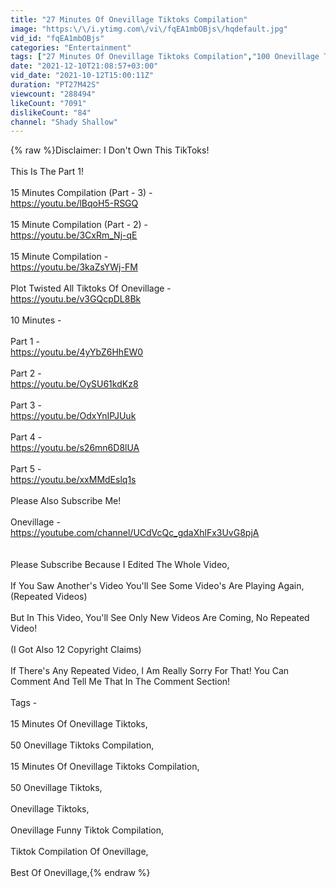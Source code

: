 ```yaml
---
title: "27 Minutes Of Onevillage Tiktoks Compilation"
image: "https:\/\/i.ytimg.com\/vi\/fqEA1mbOBjs\/hqdefault.jpg"
vid_id: "fqEA1mbOBjs"
categories: "Entertainment"
tags: ["27 Minutes Of Onevillage Tiktoks Compilation","100 Onevillage Tiktoks Compilation","27 Minutes Of Onevillage Tiktoks"]
date: "2021-12-10T21:08:57+03:00"
vid_date: "2021-10-12T15:00:11Z"
duration: "PT27M42S"
viewcount: "288494"
likeCount: "7091"
dislikeCount: "84"
channel: "Shady Shallow"
---
```

{% raw %}Disclaimer: I Don't Own This TikToks!<br /><br />This Is The Part 1!<br /><br />15 Minutes Compilation (Part - 3) -<br /><a rel="nofollow" target="blank" href="https://youtu.be/lBqoH5-RSGQ">https://youtu.be/lBqoH5-RSGQ</a><br /><br />15 Minute Compilation (Part - 2) -<br /><a rel="nofollow" target="blank" href="https://youtu.be/3CxRm_Nj-qE">https://youtu.be/3CxRm_Nj-qE</a><br /><br />15 Minute Compilation -<br /><a rel="nofollow" target="blank" href="https://youtu.be/3kaZsYWj-FM">https://youtu.be/3kaZsYWj-FM</a><br /><br />Plot Twisted All Tiktoks Of Onevillage -<br /><a rel="nofollow" target="blank" href="https://youtu.be/v3GQcpDL8Bk">https://youtu.be/v3GQcpDL8Bk</a><br /><br />10 Minutes -<br /><br />Part 1 -<br /><a rel="nofollow" target="blank" href="https://youtu.be/4yYbZ6HhEW0">https://youtu.be/4yYbZ6HhEW0</a><br /><br />Part 2 -<br /><a rel="nofollow" target="blank" href="https://youtu.be/OySU61kdKz8">https://youtu.be/OySU61kdKz8</a><br /><br />Part 3 -<br /><a rel="nofollow" target="blank" href="https://youtu.be/OdxYnIPJUuk">https://youtu.be/OdxYnIPJUuk</a><br /><br />Part 4 -<br /><a rel="nofollow" target="blank" href="https://youtu.be/s26mn6D8lUA">https://youtu.be/s26mn6D8lUA</a><br /><br />Part 5 - <br /><a rel="nofollow" target="blank" href="https://youtu.be/xxMMdEslq1s">https://youtu.be/xxMMdEslq1s</a><br /><br />Please Also Subscribe Me!<br /><br />Onevillage -<br /><a rel="nofollow" target="blank" href="https://youtube.com/channel/UCdVcQc_gdaXhlFx3UvG8pjA">https://youtube.com/channel/UCdVcQc_gdaXhlFx3UvG8pjA</a><br /><br /><br />Please Subscribe Because I Edited The Whole Video,<br /><br />If You Saw Another's Video You'll See Some Video's Are Playing Again,<br />(Repeated Videos)<br /><br />But In This Video, You'll See Only New Videos Are Coming, No Repeated Video!<br /><br />(I Got Also 12 Copyright Claims)<br /><br />If There's Any Repeated Video, I Am Really Sorry For That! You Can Comment And Tell Me That In The Comment Section!<br /><br />Tags - <br /><br />15 Minutes Of Onevillage Tiktoks,<br /><br />50 Onevillage Tiktoks Compilation,<br /><br />15 Minutes Of Onevillage Tiktoks Compilation,<br /><br />50 Onevillage Tiktoks,<br /><br />Onevillage Tiktoks,<br /><br />Onevillage Funny Tiktok Compilation,<br /><br />Tiktok Compilation Of Onevillage,<br /><br />Best Of Onevillage,{% endraw %}
